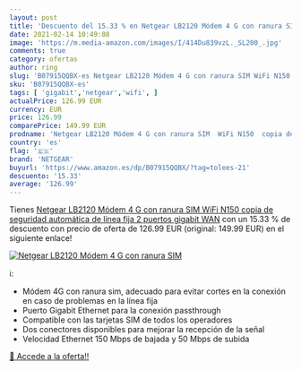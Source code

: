 ```yaml
---
layout: post
title: 'Descuento del 15.33 % en Netgear LB2120 Módem 4 G con ranura SIM '
date: 2021-02-14 10:49:08
image: 'https://m.media-amazon.com/images/I/414Du839vzL._SL200_.jpg'
comments: true
category: ofertas
author: ring
slug: 'B07915QQBX-es Netgear LB2120 Módem 4 G con ranura SIM WiFi N150 copia de...'
sku: 'B07915QQBX-es'
tags: [ 'gigabit','netgear','wifi', ]
actualPrice: 126.99 EUR
currency: EUR
price: 126.99
comparePrice: 149.99 EUR
prodname: 'Netgear LB2120 Módem 4 G con ranura SIM  WiFi N150  copia de seguridad automática de línea fija  2 puertos gigabit WAN'
country: 'es'
flag: '🇪🇸'
brand: 'NETGEAR'
buyurl: 'https://www.amazon.es/dp/B07915QQBX/?tag=tolees-21'
descuento: '15.33'
average: '126.99'
---
```


Tienes [Netgear LB2120 Módem 4 G con ranura SIM  WiFi N150  copia de seguridad automática de línea fija  2 puertos gigabit WAN](https://www.amazon.es/dp/B07915QQBX/?tag=tolees-21) con un 15.33 % de descuento con precio de oferta de 126.99 EUR (original: 149.99 EUR) en el siguiente enlace!

[![Netgear LB2120 Módem 4 G con ranura SIM ](https://m.media-amazon.com/images/I/414Du839vzL._SL200_.jpg)](https://www.amazon.es/dp/B07915QQBX/?tag=tolees-21)

ℹ️:

- Módem 4G con ranura sim, adecuado para evitar cortes en la conexión en caso de problemas en la línea fija
- Puerto Gigabit Ethernet para la conexión passthrough
- Compatible con las tarjetas SIM de todos los operadores
- Dos conectores disponibles para mejorar la recepción de la señal
- Velocidad Ethernet 150 Mbps de bajada y 50 Mbps de subida

[🛒 Accede a la oferta!!](https://www.amazon.es/dp/B07915QQBX/?tag=tolees-21)
